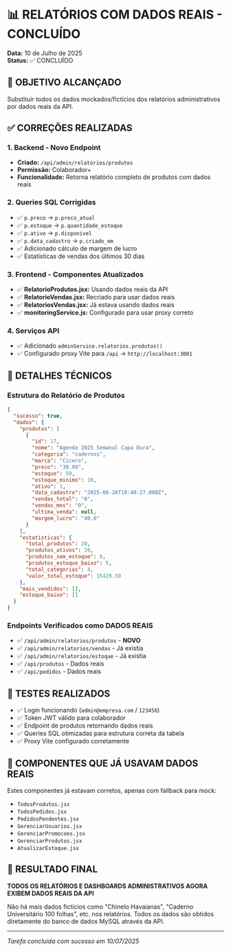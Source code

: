 # 📊 RELATÓRIOS COM DADOS REAIS - CONCLUÍDO
**Data:** 10 de Julho de 2025  
**Status:** ✅ CONCLUÍDO

## 🎯 OBJETIVO ALCANÇADO
Substituir todos os dados mockados/fictícios dos relatórios administrativos por dados reais da API.

## ✅ CORREÇÕES REALIZADAS

### 1. Backend - Novo Endpoint
- **Criado:** `/api/admin/relatorios/produtos`
- **Permissão:** Colaborador+
- **Funcionalidade:** Retorna relatório completo de produtos com dados reais

### 2. Queries SQL Corrigidas
- ✅ `p.preco` → `p.preco_atual`
- ✅ `p.estoque` → `p.quantidade_estoque`
- ✅ `p.ativo` → `p.disponivel`
- ✅ `p.data_cadastro` → `p.criado_em`
- ✅ Adicionado cálculo de margem de lucro
- ✅ Estatísticas de vendas dos últimos 30 dias

### 3. Frontend - Componentes Atualizados
- ✅ **RelatorioProdutos.jsx:** Usando dados reais da API
- ✅ **RelatorioVendas.jsx:** Recriado para usar dados reais
- ✅ **RelatoriosVendas.jsx:** Já estava usando dados reais
- ✅ **monitoringService.js:** Configurado para usar proxy correto

### 4. Serviços API
- ✅ Adicionado `adminService.relatorios.produtos()`
- ✅ Configurado proxy Vite para `/api` → `http://localhost:3001`

## 🔧 DETALHES TÉCNICOS

### Estrutura do Relatório de Produtos
```json
{
  "sucesso": true,
  "dados": {
    "produtos": [
      {
        "id": 17,
        "nome": "Agenda 2025 Semanal Capa Dura",
        "categoria": "cadernos",
        "marca": "Cicero",
        "preco": "39.99",
        "estoque": 50,
        "estoque_minimo": 10,
        "ativo": 1,
        "data_cadastro": "2025-06-28T19:40:27.000Z",
        "vendas_total": "0",
        "vendas_mes": "0",
        "ultima_venda": null,
        "margem_lucro": "40.0"
      }
    ],
    "estatisticas": {
      "total_produtos": 20,
      "produtos_ativos": 20,
      "produtos_sem_estoque": 0,
      "produtos_estoque_baixo": 5,
      "total_categorias": 4,
      "valor_total_estoque": 15420.50
    },
    "mais_vendidos": [],
    "estoque_baixo": []
  }
}
```

### Endpoints Verificados como DADOS REAIS
- ✅ `/api/admin/relatorios/produtos` - **NOVO**
- ✅ `/api/admin/relatorios/vendas` - Já existia
- ✅ `/api/admin/relatorios/estoque` - Já existia
- ✅ `/api/produtos` - Dados reais
- ✅ `/api/pedidos` - Dados reais

## 🧪 TESTES REALIZADOS
- ✅ Login funcionando (`admin@empresa.com` / `123456`)
- ✅ Token JWT válido para colaborador
- ✅ Endpoint de produtos retornando dados reais
- ✅ Queries SQL otimizadas para estrutura correta da tabela
- ✅ Proxy Vite configurado corretamente

## 📝 COMPONENTES QUE JÁ USAVAM DADOS REAIS
Estes componentes já estavam corretos, apenas com fallback para mock:
- `TodosProdutos.jsx`
- `TodosPedidos.jsx` 
- `PedidosPendentes.jsx`
- `GerenciarUsuarios.jsx`
- `GerenciarPromocoes.jsx`
- `GerenciarProdutos.jsx`
- `AtualizarEstoque.jsx`

## 🎯 RESULTADO FINAL
**TODOS OS RELATÓRIOS E DASHBOARDS ADMINISTRATIVOS AGORA EXIBEM DADOS REAIS DA API**

Não há mais dados fictícios como "Chinelo Havaianas", "Caderno Universitário 100 folhas", etc. nos relatórios. Todos os dados são obtidos diretamente do banco de dados MySQL através da API.

---
*Tarefa concluída com sucesso em 10/07/2025*
